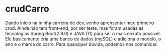 # crudCarro
Dando inicio na minha carreira de dev, venho aprensentar meu primeiro crud. Ainda não tem front-end, por ser teste, mas foram usadas as tecnologias Spring Boot(2.9.0) e JAVA (11) 
para ser o mais enxuto possivel.
Ele basicamente cria uma banco de dados (mySQL) e adiciona o modelo, o ano e o marca do carro.
Para quaisquer dúvida, podemos nos comunicar.
